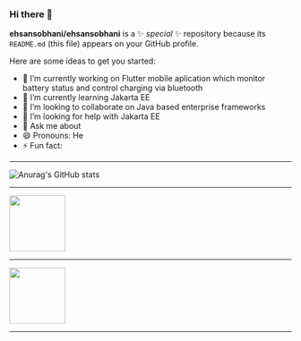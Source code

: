 ### Hi there 👋

**ehsansobhani/ehsansobhani** is a ✨ _special_ ✨ repository because its `README.md` (this file) appears on your GitHub profile.

Here are some ideas to get you started:

- 🔭 I’m currently working on Flutter mobile aplication which monitor battery status and control charging via bluetooth
- 🌱 I’m currently learning Jakarta EE
- 👯 I’m looking to collaborate on Java based enterprise frameworks
- 🤔 I’m looking for help with Jakarta EE
- 💬 Ask me about 
- 😄 Pronouns: He
- ⚡ Fun fact: 

<hr>

![Anurag's GitHub stats](https://github-readme-stats.vercel.app/api?username=ehsansobhani&show_icons=true&theme=radical)
<hr>

<div id="header" align="left">
  <a href = "mailto: e.sobhani2000@gmail.com"><img src="https://1000logos.net/wp-content/uploads/2018/04/Gmail-logo-color.jpg" width="100"/></a>  
</div>
<hr>
<div id="header" align="left">
  <a href = "https://buymeacoffee.com/?via=sobhani6"><img src="https://www.abeautifulme.com/wp-content/uploads/2017/02/ABMe-Help-Support-1.jpg" width="100"/></a>  
</div>
<hr>



